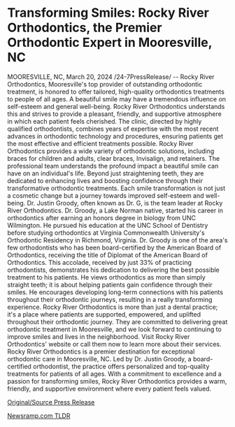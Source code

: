 # Transforming Smiles: Rocky River Orthodontics, the Premier Orthodontic Expert in Mooresville, NC

MOORESVILLE, NC, March 20, 2024 /24-7PressRelease/ -- Rocky River Orthodontics, Mooresville's top provider of outstanding orthodontic treatment, is honored to offer tailored, high-quality orthodontics treatments to people of all ages.  A beautiful smile may have a tremendous influence on self-esteem and general well-being. Rocky River Orthodontics understands this and strives to provide a pleasant, friendly, and supportive atmosphere in which each patient feels cherished. The clinic, directed by highly qualified orthodontists, combines years of expertise with the most recent advances in orthodontic technology and procedures, ensuring patients get the most effective and efficient treatments possible.  Rocky River Orthodontics provides a wide variety of orthodontic solutions, including braces for children and adults, clear braces, Invisalign, and retainers. The professional team understands the profound impact a beautiful smile can have on an individual's life.   Beyond just straightening teeth, they are dedicated to enhancing lives and boosting confidence through their transformative orthodontic treatments. Each smile transformation is not just a cosmetic change but a journey towards improved self-esteem and well-being.  Dr. Justin Groody, often known as Dr. G, is the team leader at Rocky River Orthodontics. Dr. Groody, a Lake Norman native, started his career in orthodontics after earning an honors degree in biology from UNC Wilmington. He pursued his education at the UNC School of Dentistry before studying orthodontics at Virginia Commonwealth University's Orthodontic Residency in Richmond, Virginia.  Dr. Groody is one of the area's few orthodontists who has been board-certified by the American Board of Orthodontics, receiving the title of Diplomat of the American Board of Orthodontics. This accolade, received by just 33% of practicing orthodontists, demonstrates his dedication to delivering the best possible treatment to his patients.  He views orthodontics as more than simply straight teeth; it is about helping patients gain confidence through their smiles. He encourages developing long-term connections with his patients throughout their orthodontic journeys, resulting in a really transforming experience.  Rocky River Orthodontics is more than just a dental practice; it's a place where patients are supported, empowered, and uplifted throughout their orthodontic journey. They are committed to delivering great orthodontic treatment in Mooresville, and we look forward to continuing to improve smiles and lives in the neighborhood.  Visit Rocky River Orthodontics' website or call them now to learn more about their services.  Rocky River Orthodontics is a premier destination for exceptional orthodontic care in Mooresville, NC. Led by Dr. Justin Groody, a board-certified orthodontist, the practice offers personalized and top-quality treatments for patients of all ages. With a commitment to excellence and a passion for transforming smiles, Rocky River Orthodontics provides a warm, friendly, and supportive environment where every patient feels valued. 

[Original/Source Press Release](https://www.24-7pressrelease.com/press-release/509350/transforming-smiles-rocky-river-orthodontics-the-premier-orthodontic-expert-in-mooresville-nc) 

[Newsramp.com TLDR](https://newsramp.com/None) 